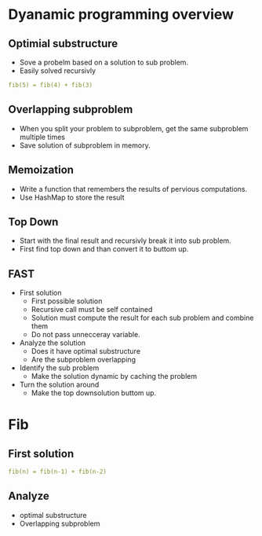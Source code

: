 # Dyanamic programming overview

## Optimial substructure
- Sove a probelm based on a solution to sub problem.
- Easily solved recursivly
```yaml
fib(5) = fib(4) + fib(3)
```

## Overlapping subproblem
- When you split your problem to subproblem, get the same subproblem multiple times
- Save solution of subproblem in memory.

## Memoization
- Write a function that remembers the results of pervious computations.
- Use HashMap to store the result

## Top Down
- Start with the final result and recursivly break it into sub problem.
- First find top down and than convert it to buttom up.

## FAST
- First solution
  - First possible solution
  - Recursive call must be self contained
  - Solution must compute the result for each sub problem and combine them
  - Do not pass unnecceray variable.
- Analyze the solution
  - Does it have optimal substructure
  - Are the subproblem overlapping
- Identify the sub problem
  - Make the solution dynamic by caching the problem
- Turn the solution around
    - Make the top downsolution buttom up.

# Fib
## First solution
```yaml
fib(n) = fib(n-1) + fib(n-2)
```
## Analyze
- optimal substructure
- Overlapping subproblem
